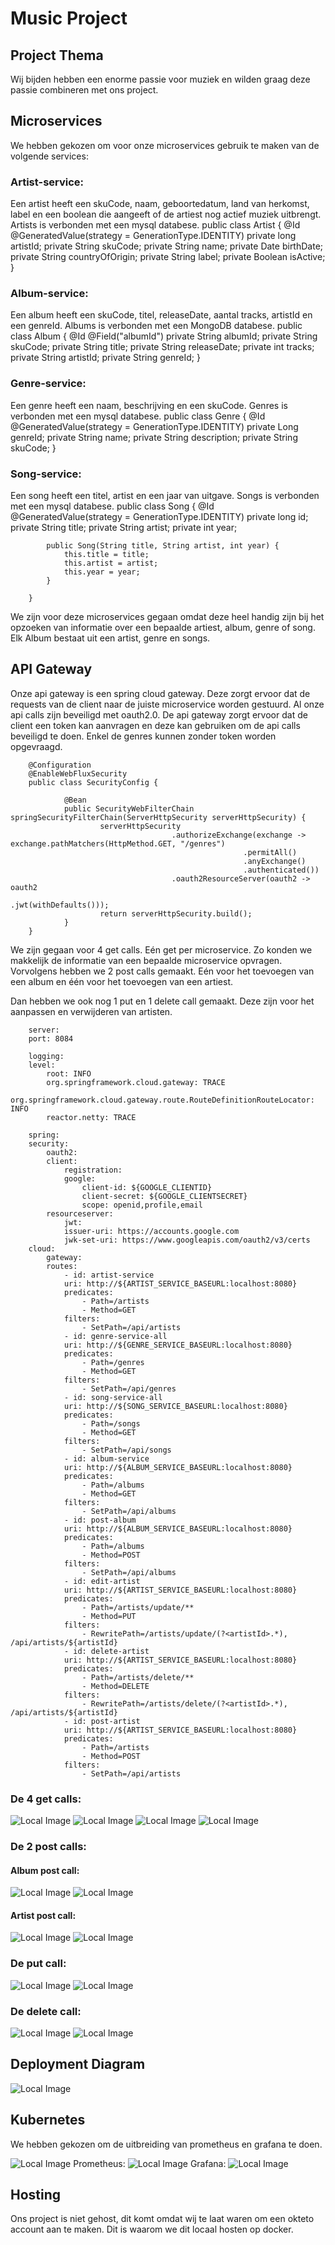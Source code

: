 # Music Project

## Project Thema
Wij bijden hebben een enorme passie voor muziek en wilden graag deze passie combineren met ons project. 

## Microservices
We hebben gekozen om voor onze microservices gebruik te maken van de volgende services:
### Artist-service:
Een artist heeft een skuCode, naam, geboortedatum, land van herkomst, 
label en een boolean die aangeeft of de artiest nog actief muziek uitbrengt. 
Artists is verbonden met een mysql databese. 
        public class Artist {
            @Id
            @GeneratedValue(strategy = GenerationType.IDENTITY)
            private long artistId;
            private String skuCode;
            private String name;
            private Date birthDate;
            private String countryOfOrigin;
            private String label;
            private Boolean isActive;
        }
### Album-service:
Een album heeft een skuCode, titel, releaseDate, aantal tracks, artistId en een genreId.
Albums is verbonden met een MongoDB databese. 
        public class Album {
            @Id
            @Field("albumId")
            private String albumId;
            private String skuCode;
            private String title;
            private String releaseDate;
            private int tracks;
            private String artistId;
            private String genreId;
        }
### Genre-service:
Een genre heeft een naam, beschrijving en een skuCode.
Genres is verbonden met een mysql databese. 
        public class Genre {
            @Id 
            @GeneratedValue(strategy = GenerationType.IDENTITY)
            private Long genreId;
            private String name;
            private String description;
            private String skuCode;
        }
### Song-service:
Een song heeft een titel, artist en een jaar van uitgave.
Songs is verbonden met een mysql databese. 
        public class Song {
            @Id
            @GeneratedValue(strategy = GenerationType.IDENTITY)
            private long id;
            private String title;
            private String artist;
            private int year;

            public Song(String title, String artist, int year) {
                this.title = title;
                this.artist = artist;
                this.year = year;
            }
            
        }

We zijn voor deze microservices gegaan omdat deze heel handig zijn bij het opzoeken van informatie over een bepaalde artiest, album, genre of song.
Elk Album bestaat uit een artist, genre en songs.

## API Gateway
Onze api gateway is een spring cloud gateway. Deze zorgt ervoor dat de requests van de client naar de juiste microservice worden gestuurd.
Al onze api calls zijn beveiligd met oauth2.0. De api gateway zorgt ervoor dat de client een token kan aanvragen en deze kan gebruiken om de api calls beveiligd te doen.
Enkel de genres kunnen zonder token worden opgevraagd.

        @Configuration
        @EnableWebFluxSecurity
        public class SecurityConfig {

                @Bean
                public SecurityWebFilterChain springSecurityFilterChain(ServerHttpSecurity serverHttpSecurity) {
                        serverHttpSecurity
                                        .authorizeExchange(exchange -> exchange.pathMatchers(HttpMethod.GET, "/genres")
                                                        .permitAll()
                                                        .anyExchange()
                                                        .authenticated())
                                        .oauth2ResourceServer(oauth2 -> oauth2
                                                        .jwt(withDefaults()));
                        return serverHttpSecurity.build();
                }
        }

We zijn gegaan voor 4 get calls. Eén get per microservice. Zo konden we makkelijk de informatie van een bepaalde microservice opvragen. Vorvolgens hebben we 2 post calls gemaakt. Eén voor het toevoegen van een album en één voor het toevoegen van een artiest.

Dan hebben we ook nog 1 put en 1 delete call gemaakt. Deze zijn voor het aanpassen en verwijderen van artisten.

        server:
        port: 8084

        logging:
        level:
            root: INFO
            org.springframework.cloud.gateway: TRACE
            org.springframework.cloud.gateway.route.RouteDefinitionRouteLocator: INFO
            reactor.netty: TRACE

        spring:
        security:
            oauth2:
            client:
                registration:
                google:
                    client-id: ${GOOGLE_CLIENTID}
                    client-secret: ${GOOGLE_CLIENTSECRET}
                    scope: openid,profile,email
            resourceserver:
                jwt:
                issuer-uri: https://accounts.google.com
                jwk-set-uri: https://www.googleapis.com/oauth2/v3/certs
        cloud:
            gateway:
            routes:
                - id: artist-service
                uri: http://${ARTIST_SERVICE_BASEURL:localhost:8080}
                predicates:
                    - Path=/artists
                    - Method=GET
                filters:
                    - SetPath=/api/artists
                - id: genre-service-all
                uri: http://${GENRE_SERVICE_BASEURL:localhost:8080}
                predicates:
                    - Path=/genres
                    - Method=GET
                filters:
                    - SetPath=/api/genres
                - id: song-service-all
                uri: http://${SONG_SERVICE_BASEURL:localhost:8080}
                predicates:
                    - Path=/songs
                    - Method=GET
                filters:
                    - SetPath=/api/songs
                - id: album-service
                uri: http://${ALBUM_SERVICE_BASEURL:localhost:8080}
                predicates:
                    - Path=/albums
                    - Method=GET
                filters:
                    - SetPath=/api/albums
                - id: post-album
                uri: http://${ALBUM_SERVICE_BASEURL:localhost:8080}
                predicates:
                    - Path=/albums
                    - Method=POST
                filters:
                    - SetPath=/api/albums
                - id: edit-artist
                uri: http://${ARTIST_SERVICE_BASEURL:localhost:8080}
                predicates:
                    - Path=/artists/update/**
                    - Method=PUT
                filters:
                    - RewritePath=/artists/update/(?<artistId>.*), /api/artists/${artistId}
                - id: delete-artist
                uri: http://${ARTIST_SERVICE_BASEURL:localhost:8080}
                predicates:
                    - Path=/artists/delete/**
                    - Method=DELETE
                filters:
                    - RewritePath=/artists/delete/(?<artistId>.*), /api/artists/${artistId}
                - id: post-artist
                uri: http://${ARTIST_SERVICE_BASEURL:localhost:8080}
                predicates:
                    - Path=/artists
                    - Method=POST
                filters:
                    - SetPath=/api/artists

### De 4 get calls:
![Local Image](/Images/AlbumGet.png)
![Local Image](/Images/ArtistGet.png)
![Local Image](/Images/SongGet.png)
![Local Image](/Images/GenreGet.png)


### De 2 post calls:

#### Album post call:
![Local Image](/Images/AlbumPost.png)
![Local Image](/Images/AlbumAfterPost.png)

#### Artist post call:
![Local Image](/Images/ArtistPost.png)
![Local Image](/Images/artistAfterPost.png)

### De put call:
![Local Image](/Images/ArtistPut.png)
![Local Image](/Images/ArtistAfterPut.png)

### De delete call:
![Local Image](/Images/ArtistDelete.png)
![Local Image](/Images/ArtistAfterDelete.png)



## Deployment Diagram
![Local Image](/Images/schema.png)



## Kubernetes
We hebben gekozen om de uitbreiding van prometheus en grafana te doen. 

![Local Image](/Images/Screenshot%202024-01-03%20at%2020.11.46.png)
Prometheus:
![Local Image](/Images/Screenshot%202024-01-03%20at%2020.14.56.png)
Grafana:
![Local Image](/Images/Screenshot%202024-01-03%20at%2020.16.36.png)


## Hosting
Ons project is niet gehost, dit komt omdat wij te laat waren om een okteto account aan te maken. Dit is waarom we dit locaal hosten op docker.

